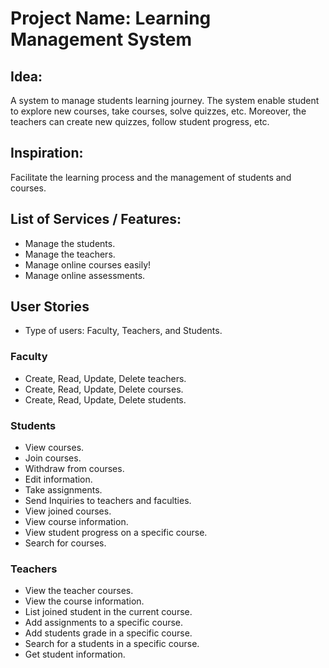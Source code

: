 # Project Name: Learning Management System

## Idea:
A system to manage students learning journey. The system enable student to explore new courses, take courses, solve quizzes, etc. Moreover, the teachers can create new quizzes, follow student progress, etc.

## Inspiration:
Facilitate the learning process and the management of students and courses. 


## List of Services / Features:

- Manage the students.
- Manage the teachers.
- Manage online courses easily!
- Manage online assessments.


## User Stories
- Type of users: Faculty, Teachers, and Students.

### Faculty

- Create, Read, Update, Delete teachers.
- Create, Read, Update, Delete courses.
- Create, Read, Update, Delete students.

### Students

- View courses.
- Join courses.
- Withdraw from courses.
- Edit information.
- Take assignments.
- Send Inquiries to teachers and faculties.
- View joined courses.
- View course information.
- View student progress on a specific course.
- Search for courses.

### Teachers

- View the teacher courses.
- View the course information.
- List joined student in the current course.
- Add assignments to a specific course.
- Add students grade in a specific course.
- Search for a students in a specific course.
- Get student information.
